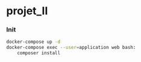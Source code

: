 # projet_II

### Init

```bash
docker-compose up -d
docker-compose exec --user=application web bash:
	composer install
